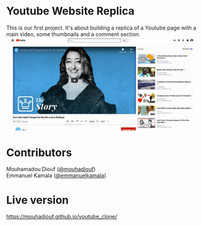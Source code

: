 # Youtube Website Replica 
This is our first project. It's about building a replica of a Youtube page with a main video, some thumbnails and a comment section.
![screenshot](./images/screenshot.png)
# Contributors
Mouhamadou Diouf (<a href="https://github.com/MouhaDiouf">@mouhadiouf</a>)<br>
Emmanuel Kamala (<a href="https://github.com/emmanuelkamala">@emmanuelkamala</a>)
# Live version
https://mouhadiouf.github.io/youtube_clone/
